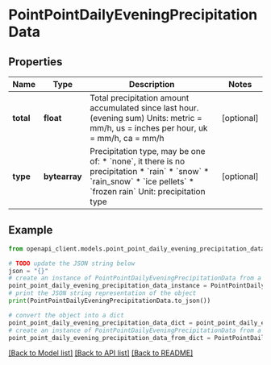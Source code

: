 # PointPointDailyEveningPrecipitationData


## Properties

Name | Type | Description | Notes
------------ | ------------- | ------------- | -------------
**total** | **float** | Total precipitation amount accumulated since last hour. (evening sum) Units: metric &#x3D; mm/h, us &#x3D; inches per hour, uk &#x3D; mm/h, ca &#x3D; mm/h | [optional] 
**type** | **bytearray** | Precipitation type, may be one of:  * &#x60;none&#x60;, it there is no precipitation * &#x60;rain&#x60; * &#x60;snow&#x60; * &#x60;rain_snow&#x60; * &#x60;ice pellets&#x60; * &#x60;frozen rain&#x60;  Unit: precipitation type | [optional] 

## Example

```python
from openapi_client.models.point_point_daily_evening_precipitation_data import PointPointDailyEveningPrecipitationData

# TODO update the JSON string below
json = "{}"
# create an instance of PointPointDailyEveningPrecipitationData from a JSON string
point_point_daily_evening_precipitation_data_instance = PointPointDailyEveningPrecipitationData.from_json(json)
# print the JSON string representation of the object
print(PointPointDailyEveningPrecipitationData.to_json())

# convert the object into a dict
point_point_daily_evening_precipitation_data_dict = point_point_daily_evening_precipitation_data_instance.to_dict()
# create an instance of PointPointDailyEveningPrecipitationData from a dict
point_point_daily_evening_precipitation_data_from_dict = PointPointDailyEveningPrecipitationData.from_dict(point_point_daily_evening_precipitation_data_dict)
```
[[Back to Model list]](../README.md#documentation-for-models) [[Back to API list]](../README.md#documentation-for-api-endpoints) [[Back to README]](../README.md)


